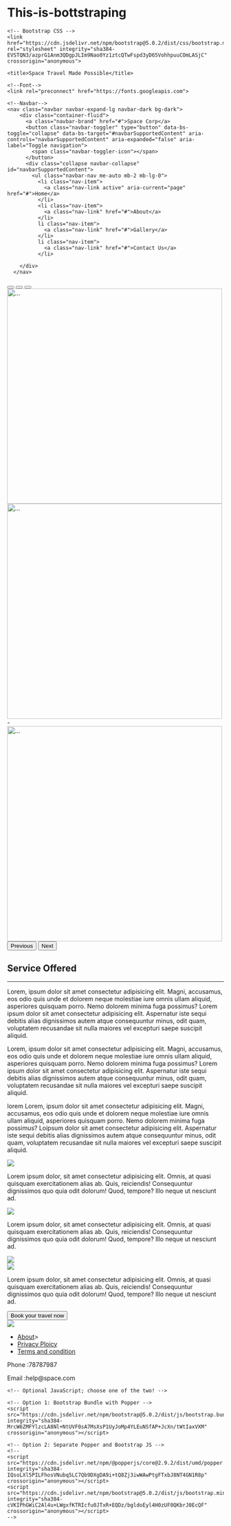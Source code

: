 # This-is-bottstraping
<!DOCTYPE html>
<html lang="en">
  <head>
    <!-- Required meta tags -->
    <meta charset="utf-8">
    <meta name="viewport" content="width=device-width, initial-scale=1">

    <!-- Bootstrap CSS -->
    <link href="https://cdn.jsdelivr.net/npm/bootstrap@5.0.2/dist/css/bootstrap.min.css" rel="stylesheet" integrity="sha384-EVSTQN3/azprG1Anm3QDgpJLIm9Nao0Yz1ztcQTwFspd3yD65VohhpuuCOmLASjC" crossorigin="anonymous">

    <title>Space Travel Made Possible</title>

    <!--Font-->
    <link rel="preconnect" href="https://fonts.googleapis.com">
<link rel="preconnect" href="https://fonts.gstatic.com" crossorigin>
<link href="https://fonts.googleapis.com/css2?family=Montserrat:wght@100&display=swap" rel="stylesheet">

<!--css-->
<link rel="stylesheet" type="text/css" href="css2">
    


<!--Favicon-->

  </head>
  <body>
   



    <!--Navbar-->
    <nav class="navbar navbar-expand-lg navbar-dark bg-dark">
        <div class="container-fluid">
          <a class="navbar-brand" href="#">Space Corp</a>
          <button class="navbar-toggler" type="button" data-bs-toggle="collapse" data-bs-target="#navbarSupportedContent" aria-controls="navbarSupportedContent" aria-expanded="false" aria-label="Toggle navigation">
            <span class="navbar-toggler-icon"></span>
          </button>
          <div class="collapse navbar-collapse" id="navbarSupportedContent">
            <ul class="navbar-nav me-auto mb-2 mb-lg-0">
              <li class="nav-item">
                <a class="nav-link active" aria-current="page" href="#">Home</a>
              </li>
              <li class="nav-item">
                <a class="nav-link" href="#">About</a>
              </li>
              li class="nav-item">
                <a class="nav-link" href="#">Gallery</a>
              </li>
              li class="nav-item">
                <a class="nav-link" href="#">Contact Us</a>
              </li>
             
        </div>
      </nav>

<!--Carousel-->
<div id="carouselExampleIndicators" class="carousel slide" data-bs-ride="carousel">
  <div class="carousel-indicators">
    <button type="button" data-bs-target="#carouselExampleIndicators" data-bs-slide-to="0" class="active" aria-current="true" aria-label="Slide 1"></button>
    <button type="button" data-bs-target="#carouselExampleIndicators" data-bs-slide-to="1" aria-label="Slide 2"></button>
    <button type="button" data-bs-target="#carouselExampleIndicators" data-bs-slide-to="2" aria-label="Slide 3"></button>
  </div>
  <div class="carousel-inner">
    <div class="carousel-item active">
      <img src="https://images.unsplash.com/photo-1444703686981-a3abbc4d4fe3?ixid=MnwxMjA3fDB8MHxwaG90by1wYWdlfHx8fGVufDB8fHx8&ixlib=rb-1.2.1&auto=format&fit=crop&w=750&q=80" class="d-block w-100" style="height:500px;"
      alt="...">
    </div>
    <div class="carousel-item">
      <img src="https://images.unsplash.com/photo-1446776811953-b23d57bd21aa?ixid=MnwxMjA3fDB8MHxwaG90by1wYWdlfHx8fGVufDB8fHx8&ixlib=rb-1.2.1&auto=format&fit=crop&w=1052&q=80" class="d-block w-100"style="height:500px;"
       alt="...">
    </div>-
    <div class="carousel-item">
      <img src="https://images.unsplash.com/photo-1506443432602-ac2fcd6f54e0?ixid=MnwxMjA3fDB8MHxwaG90by1wYWdlfHx8fGVufDB8fHx8&ixlib=rb-1.2.1&auto=format&fit=crop&w=750&q=80" class="d-block w-100"style="height:500px;" alt="...">
    </div>
  </div>
  <button class="carousel-control-prev" type="button" data-bs-target="#carouselExampleIndicators" data-bs-slide="prev">
    <span class="carousel-control-prev-icon" aria-hidden="true"></span>
    <span class="visually-hidden">Previous</span>
  </button>
  <button class="carousel-control-next" type="button" data-bs-target="#carouselExampleIndicators" data-bs-slide="next">
    <span class="carousel-control-next-icon" aria-hidden="true"></span>
    <span class="visually-hidden">Next</span>
  </button>
</div>

<!--Service Offered-->
<section id="service_offered" class="container">
  <h1 class="text-center" >Service Offered</h1>
  <hr>
  <div class="row">
  <div class="col-sm-4 serces-column">
    <p>Lorem, ipsum dolor sit amet consectetur adipisicing elit. Magni, accusamus, eos odio quis unde et dolorem neque molestiae iure omnis ullam aliquid, asperiores quisquam porro. Nemo dolorem minima fuga possimus?  
      Lorem ipsum dolor sit amet consectetur adipisicing elit. Aspernatur iste sequi debitis alias dignissimos autem atque consequuntur minus, odit quam, voluptatem recusandae sit nulla maiores vel excepturi saepe suscipit aliquid.

  </p>
  </div>
  <div class="col-sm-4 services-column">
    <p>Lorem, ipsum dolor sit amet consectetur adipisicing elit. Magni, accusamus, eos odio quis unde et dolorem neque molestiae iure omnis ullam aliquid, asperiores quisquam porro. Nemo dolorem minima fuga possimus?  
      Lorem ipsum dolor sit amet consectetur adipisicing elit. Aspernatur iste sequi debitis alias dignissimos autem atque consequuntur minus, odit quam, voluptatem recusandae sit nulla maiores vel excepturi saepe suscipit aliquid.

  </p>
  </div>
  <div class="col-sm-4 services-column">
    <p>lorem Lorem, ipsum dolor sit amet consectetur adipisicing elit. Magni, accusamus, eos odio quis unde et dolorem neque molestiae iure omnis ullam aliquid, asperiores quisquam porro. Nemo dolorem minima fuga possimus?  
      Loipsum dolor sit amet consectetur adipisicing elit. Aspernatur iste sequi debitis alias dignissimos autem atque consequuntur minus, odit quam, voluptatem recusandae sit nulla maiores vel excepturi saepe suscipit aliquid.

  </p>
  </div>

</div>
</section>


<!--gallery and Buy Now-->
<section id="gallery" class="container">
<div  class="row">
    <div class="col-sm-6">
</div >
<div class= "col-sm-6">
  <img src= "https://images.unsplash.com/photo-1536697246787-1f7ae568d89a?ixid=MnwxMjA3fDB8MHxwaG90by1wYWdlfHx8fGVufDB8fHx8&ixlib=rb-1.2.1&auto=format&fit=crop&w=334&q=80" class= "img-fluid img-responsive">
  <p> Lorem ipsum dolor, sit amet consectetur adipisicing elit. Omnis, at quasi quisquam exercitationem alias ab. Quis, reiciendis! Consequuntur dignissimos quo quia odit dolorum! Quod, tempore? Illo neque ut nesciunt ad.
</p>
</div>
  </div>
  <div  class="row">
    <div class="col-sm-6">
</div >
<div class= "col-sm-6">
  <img src= "https://images.unsplash.com/photo-1536697246787-1f7ae568d89a?ixid=MnwxMjA3fDB8MHxwaG90by1wYWdlfHx8fGVufDB8fHx8&ixlib=rb-1.2.1&auto=format&fit=crop&w=334&q=80" class="img-fluid img-responsive">
  <p> Lorem ipsum dolor, sit amet consectetur adipisicing elit. Omnis, at quasi quisquam exercitationem alias ab. Quis, reiciendis! Consequuntur dignissimos quo quia odit dolorum! Quod, tempore? Illo neque ut nesciunt ad.
</p>
</div>
<div class="col-sm-6">
 <img src="https://images.unsplash.com/photo-1536697246787-1f7ae568d89a?ixid=MnwxMjA3fDB8MHxwaG90by1wYWdlfHx8fGVufDB8fHx8&ixlib=rb-1.2.1&auto=format&fit=crop&w=334&q=80" class="img-fluid img-responsive">
 </div>
  </div>
  <div  class="row">
    <div class="col-sm-6">
</div >
<div class= "col-sm-6">
  <img src="https://images.unsplash.com/photo-1536697246787-1f7ae568d89a?ixid=MnwxMjA3fDB8MHxwaG90by1wYWdlfHx8fGVufDB8fHx8&ixlib=rb-1.2.1&auto=format&fit=crop&w=334&q=80" class= "img-fluid img-responsive">
  <p> Lorem ipsum dolor, sit amet consectetur adipisicing elit. Omnis, at quasi quisquam exercitationem alias ab. Quis, reiciendis! Consequuntur dignissimos quo quia odit dolorum! Quod, tempore? Illo neque ut nesciunt ad.
</p>
</div>
  </div>
  <button type="button" class="btn btn-primary btn-lg btn-dark">Book your 
    travel now </button>
</section>

<!--Footer-->
<footer>
  <div class="row'>
  <div class="col-sm-4">
  <img src="logo.png" class="img-fluid img-responsive">
 </div>

 <div class="col-sm-4">
   <ul>
     <li><a href='#'>About</a>></li>
     <li><a href="#">Privacy Ploicy</a></li>
     <li><a href="#">Terms and condition</a></li>
   </ul>
 </div>
 <div class="col-sm-4">
     <p>Phone :78787987</p>
      <p>Email :help@space.com</p>
 </div>
  </div>
</footer>

    <!-- Optional JavaScript; choose one of the two! -->

    <!-- Option 1: Bootstrap Bundle with Popper -->
    <script src="https://cdn.jsdelivr.net/npm/bootstrap@5.0.2/dist/js/bootstrap.bundle.min.js" integrity="sha384-MrcW6ZMFYlzcLA8Nl+NtUVF0sA7MsXsP1UyJoMp4YLEuNSfAP+JcXn/tWtIaxVXM" crossorigin="anonymous"></script>

    <!-- Option 2: Separate Popper and Bootstrap JS -->
    <!--
    <script src="https://cdn.jsdelivr.net/npm/@popperjs/core@2.9.2/dist/umd/popper.min.js" integrity="sha384-IQsoLXl5PILFhosVNubq5LC7Qb9DXgDA9i+tQ8Zj3iwWAwPtgFTxbJ8NT4GN1R8p" crossorigin="anonymous"></script>
    <script src="https://cdn.jsdelivr.net/npm/bootstrap@5.0.2/dist/js/bootstrap.min.js" integrity="sha384-cVKIPhGWiC2Al4u+LWgxfKTRIcfu0JTxR+EQDz/bgldoEyl4H0zUF0QKbrJ0EcQF" crossorigin="anonymous"></script>
    -->
  </body>
</html>


